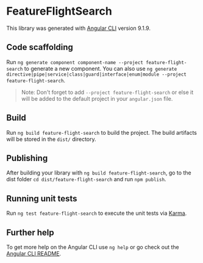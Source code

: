 # FeatureFlightSearch

This library was generated with [Angular CLI](https://github.com/angular/angular-cli) version 9.1.9.

## Code scaffolding

Run `ng generate component component-name --project feature-flight-search` to generate a new component. You can also use `ng generate directive|pipe|service|class|guard|interface|enum|module --project feature-flight-search`.
> Note: Don't forget to add `--project feature-flight-search` or else it will be added to the default project in your `angular.json` file. 

## Build

Run `ng build feature-flight-search` to build the project. The build artifacts will be stored in the `dist/` directory.

## Publishing

After building your library with `ng build feature-flight-search`, go to the dist folder `cd dist/feature-flight-search` and run `npm publish`.

## Running unit tests

Run `ng test feature-flight-search` to execute the unit tests via [Karma](https://karma-runner.github.io).

## Further help

To get more help on the Angular CLI use `ng help` or go check out the [Angular CLI README](https://github.com/angular/angular-cli/blob/master/README.md).
